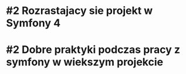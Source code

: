 # #2 Rozrastajacy sie projekt w Symfony 4
# #2 Dobre praktyki podczas pracy z symfony w wiekszym projekcie